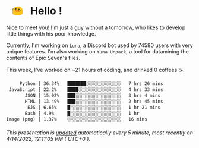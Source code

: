 <h1>   <img src="./spoink.gif" style="vertical-align:middle;" width="30px">   Hello ! </h1>

Nice to meet you! I'm just a guy without a tomorrow, who likes to develop little things with his poor knowledge.

Currently, I'm working on <a href='https://github.com/Asgarrrr/Luna'>`Luna`</a>, a Discord bot used by 74580 users with very unique features. I'm also working on `Yuna Unpack`, a tool for datamining the contents of Epic Seven's files.

This week, I've worked on ~21 hours of coding, and drinked 0 coffees ☕.

```
     Python │ 36.34%   ███████░░░░░░░░░░░░░   7 hrs 26 mins
 JavaScript │ 22.2%    ████░░░░░░░░░░░░░░░░   4 hrs 33 mins
       JSON │ 15.02%   ███░░░░░░░░░░░░░░░░░   3 hrs 4 mins
       HTML │ 13.49%   ███░░░░░░░░░░░░░░░░░   2 hrs 45 mins
        EJS │ 6.65%    █░░░░░░░░░░░░░░░░░░░   1 hr 21 mins
       Bash │ 4.9%     █░░░░░░░░░░░░░░░░░░░   1 hr
Image (png) │ 1.37%    ░░░░░░░░░░░░░░░░░░░░   16 mins
```

###### This presentation is [updated](https://github.com/Asgarrrr) automatically every 5 minute, most recently on 4/14/2022, 12:11:05 PM ( UTC±0 ).